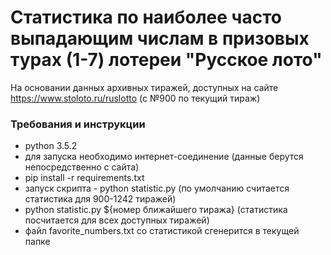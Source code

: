 

# Статистика по наиболее часто выпадающим числам в призовых турах (1-7) лотереи "Русское лото"
На основании данных архивных тиражей, доступных на сайте https://www.stoloto.ru/ruslotto (с №900 по текущий тираж)


### Требования и инструкции
* python 3.5.2
* для запуска необходимо интернет-соединение (данные берутся непосредственно с сайта)
* pip install -r requirements.txt
* запуск скрипта - python statistic.py (по умолчанию считается статистика для 900-1242 тиражей)
* python statistic.py ${номер ближайшего тиража} (статистика посчитается для всех доступных тиражей)
* файл favorite_numbers.txt со статистикой сгенерится в текущей папке